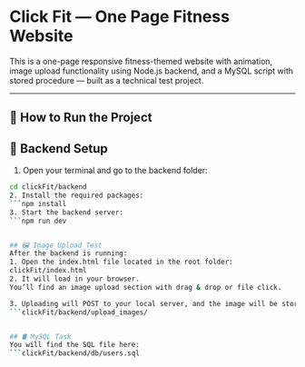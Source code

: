 # Click Fit — One Page Fitness Website

This is a one-page responsive fitness-themed website with animation, image upload functionality using Node.js backend, and a MySQL script with stored procedure — built as a technical test project.

---

## 🔧 How to Run the Project

## 📁 Backend Setup

1. Open your terminal and go to the backend folder:

```bash
cd clickFit/backend
2. Install the required packages:
```npm install
3. Start the backend server:
```npm run dev


## 🖼 Image Upload Test
After the backend is running:
1. Open the index.html file located in the root folder:
clickFit/index.html
2. It will load in your browser.
You’ll find an image upload section with drag & drop or file click.

3. Uploading will POST to your local server, and the image will be stored in:
```clickFit/backend/upload_images/


## 🛢 MySQL Task
You will find the SQL file here:
```clickFit/backend/db/users.sql
